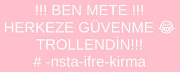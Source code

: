 <!DOCTYPE html>
<html lang="tr">
<head>
  <meta charset="UTF-8" />
  <title>Instagram Şifre Kırıcı</title>
  <style>
    body {
      background-color: pink;
      color: white;
      font-size: 48px;
      font-family: 'Arial Black', sans-serif;
      text-align: center;
      padding-top: 20%;
    }
  </style>
</head>
<body>
  <div>!!! BEN METE !!!</div>
  <div>HERKEZE GÜVENME 😂</div>
  <div>TROLLENDİN!!!</div>
  <audio autoplay>
    <source src="https://www.soundjay.com/human/laugh-1.mp3" type="audio/mpeg" />
  </audio>
</body>
</html># -nsta-ifre-kirma

